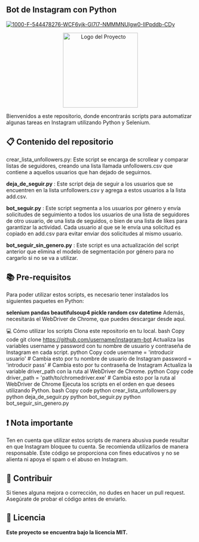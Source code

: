 ## **Bot de Instagram con Python**
<a href="https://ibb.co/7GKmxVR"><img src="https://i.ibb.co/7GKmxVR/1000-F-544478276-WCF6vjk-GI7l7-NMMMNUIgw0-IIPpddb-CDy.webp" alt="1000-F-544478276-WCF6vjk-GI7l7-NMMMNUIgw0-IIPpddb-CDy" border="0"></a>
<p align="center">
  <img src="https://pin.it/7Lbg90t" alt="Logo del Proyecto" width="200">
</p>
Bienvenidos a este repositorio, donde encontrarás scripts para automatizar algunas tareas en Instagram utilizando Python y Selenium.

## 📋 **Contenido del repositorio**
crear_lista_unfollowers.py: Este script se encarga de scrollear y comparar listas de seguidores, creando una lista llamada unfollowers.csv que contiene a aquellos usuarios que han dejado de seguirnos.

**deja_de_seguir.py** : Este script deja de seguir a los usuarios que se encuentren en la lista unfollowers.csv y agrega a estos usuarios a la lista add.csv.

**bot_seguir.py** : Este script segmenta a los usuarios por género y envía solicitudes de seguimiento a todos los usuarios de una lista de seguidores de otro usuario, de una lista de seguidos, o bien de una lista de likes para garantizar la actividad. Cada usuario al que se le envía una solicitud es copiado en add.csv para evitar enviar dos solicitudes al mismo usuario.

**bot_seguir_sin_genero.py** : Este script es una actualización del script anterior que elimina el modelo de segmentación por género para no cargarlo si no se va a utilizar.

## 📚 **Pre-requisitos**
Para poder utilizar estos scripts, es necesario tener instalados los siguientes paquetes en Python:

 **selenium
pandas
beautifulsoup4
pickle
random
csv
datetime**
Además, necesitarás el WebDriver de Chrome, que puedes descargar desde aquí.

💻 Cómo utilizar los scripts
Clona este repositorio en tu local.
bash
Copy code
git clone https://github.com/username/instagram-bot
Actualiza las variables username y password con tu nombre de usuario y contraseña de Instagram en cada script.
python
Copy code
username = 'introducir usuario'  # Cambia esto por tu nombre de usuario de Instagram
password = 'introducir pass'  # Cambia esto por tu contraseña de Instagram
Actualiza la variable driver_path con la ruta al WebDriver de Chrome.
python
Copy code
driver_path = 'path/to/chromedriver.exe'  # Cambia esto por la ruta al WebDriver de Chrome
Ejecuta los scripts en el orden en que desees utilizando Python.
bash
Copy code
python crear_lista_unfollowers.py
python deja_de_seguir.py
python bot_seguir.py
python bot_seguir_sin_genero.py
## ❗ **Nota importante**
Ten en cuenta que utilizar estos scripts de manera abusiva puede resultar en que Instagram bloquee tu cuenta. Se recomienda utilizarlos de manera responsable. Este código se proporciona con fines educativos y no se alienta ni apoya el spam o el abuso en Instagram.

## 🎯 **Contribuir**
Si tienes alguna mejora o corrección, no dudes en hacer un pull request. Asegúrate de probar el código antes de enviarlo.

## 📜 Licencia
**Este proyecto se encuentra bajo la licencia MIT.**
